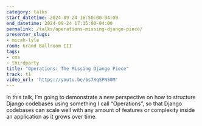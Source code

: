 ```yaml
---
category: talks
start_datetime: 2024-09-24 16:50:00-04:00
end_datetime: 2024-09-24 17:15:00-04:00
permalink: /talks/operations-missing-django-piece/
presenter_slugs:
- micah-lyle
room: Grand Ballroom III
tags:
- cms
- thirdparty
title: "Operations: The Missing Django Piece"
track: t1
video_url: 'https://youtu.be/bs7XqSPN50M'
---
```


In this talk, I’m going to demonstrate a new perspective on how to structure Django codebases using something I call “Operations”, so that Django codebases can scale well with any amount of features or complexity inside an application as it grows over time.
